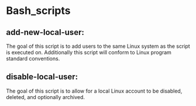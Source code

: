 # Bash_scripts


## add-new-local-user:
The goal of this script is to add users to the same Linux system as the script is executed on.  Additionally this script will conform to Linux program standard conventions.


## disable-local-user:
The goal of this script is to allow for a local Linux account to be disabled, deleted, and optionally archived.
